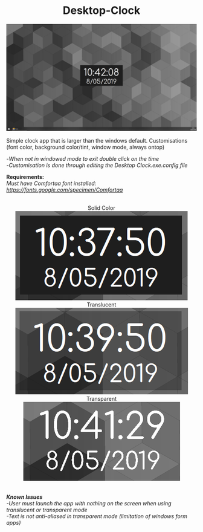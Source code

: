 <h1 align="center">Desktop-Clock</h1>
<p align="center">
  <img src="https://github.com/AllanMoorhouse23/Desktop-Clock/blob/master/Images/standardLarge.PNG" alt="App Preview" />
</p>

Simple clock app that is larger than the windows default. Customisations (font color, background color/tint, window mode, always ontop)

-*When not in windowed mode to exit double click on the time* <br>
-*Customisation is done through editing the Desktop Clock.exe.config file*<br> 

**Requirements:**<br>
*Must have Comfortaa font installed: https://fonts.google.com/specimen/Comfortaa*

<p align="center">
  <br>Solid Color<br>
  <img src="https://github.com/AllanMoorhouse23/Desktop-Clock/blob/master/Images/standard.PNG" alt="App Preview" />
  <br>Translucent<br>
  <img src="https://github.com/AllanMoorhouse23/Desktop-Clock/blob/master/Images/Translucent.PNG" alt="App Preview" />
  <br>Transparent<br>
  <img src="https://github.com/AllanMoorhouse23/Desktop-Clock/blob/master/Images/TransparentSmall.PNG" alt="App Preview" />
</p>
  
<br>**_Known Issues_**<br>
*-User must launch the app with nothing on the screen when using translucent or transparent mode*<br>
*-Text is not anti-aliased in transparent mode (limitation of windows form apps)*
